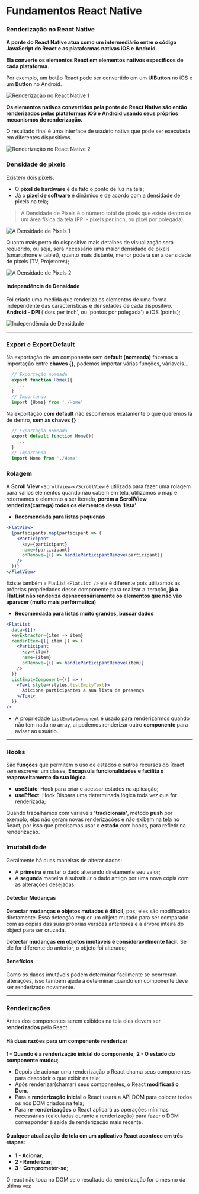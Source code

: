 # Fundamentos React Native

### Renderização no React Native

**A ponte do React Native atua como um intermediário entre o código JavaScript do React e as plataformas nativas iOS e Android.**

**Ela converte os elementos React em elementos nativos específicos de cada plataforma.**

Por exemplo, um botão React pode ser convertido em um **UIButton** no iOS e um **Button** no Android.

![Renderização no React Native 1](./assets/image-0.png)

**Os elementos nativos convertidos pela ponte do React Native são então renderizados pelas plataformas iOS e Android usando seus próprios mecanismos de renderização.**

O resultado final é uma interface de usuário nativa que pode ser executada em diferentes dispositivos.

![Renderização no React Native 2](./assets/image-1.png)

### Densidade de pixels

Existem dois pixels:

- O **pixel de hardware** é de fato o ponto de luz na tela;
- Já o **pixel de software** é dinâmico e de acordo com a densidade de pixels na tela;

> A Densidade de Pixels é o número total de pixels que existe dentro de um área física da tela (PPI - pixels per inch, ou pixel por polegada);

![A Densidade de Pixels 1](./assets/image-2.png)

Quanto mais perto do dispositivo mais detalhes de visualização será requerido, ou seja, será necessário uma maior densidade de pixels (smartphone e tablet), quanto mais distante, menor poderá ser a densidade de pixels (TV, Projetores);

![A Densidade de Pixels 2](./assets/image-3.png)

#### Independência de Densidade

Foi criado uma medida que renderiza os elementos de uma forma independente das características e densidades de cada dispositivo. **Android - DPI** ('dots per inch', ou 'pontos por polegada') e iOS (points);

![Independência de Densidade](./assets/image-4.png)

---

### Export e Export Default

Na exportação de um componente sem **default (nomeada)** fazemos a importação entre **chaves {}**, podemos importar várias funções, váriaveis...

```js
  // Exportação nomeada
  export function Home(){
    ...
  }
  // Importando
  import {Home} from './Home'

```

Na exportação **com default** não escolhemos exatamente o que queremos lá de dentro, **sem as chaves {}**

```js
  // Exportação nomeada
  export default function Home(){
    ...
  }
  // Importando
  import Home from './Home'

```

### Rolagem

A **Scroll View** `<ScrollView></ScrollView` é utilizada para fazer uma rolagem para vários elementos quando não cabem em tela, utilizamos o map e retornamos o elemento a ser iterado, **porém a ScrollView renderiza(carrega) todos os elementos dessa 'lista'**.

- **Recomendada para listas pequenas**

```jsx
<FlatView>
  {participants.map(participant => (
    <Participant
      key={participant}
      name={participant}
      onRemove={() => handleParticipantRemove(participant)}
    />
  ))}
</FlatView>
```

Existe também a FlatList `<FlatList />` ela é diferente pois utilizamos as próprias propriedades desse componente para realizar a iteração, **já a FlatList não renderiza desnecessáriamente os elementos que não vão aparecer (muito mais perfórmatica)**

- **Recomendada para listas muito grandes, buscar dados**

```jsx
<FlatList
  data={[]}
  keyExtractor={item => item}
  renderItem={({ item }) => (
    <Participant
      key={item}
      name={item}
      onRemove={() => handleParticipantRemove(item)}
    />
  )}
  ListEmptyComponent={() => (
    <Text style={styles.listEmptyText}>
      Adicione participantes a sua lista de presença
    </Text>
  )}
/>
```

- A propriedade `ListEmptyComponent` é usado para renderizarmos quando não tem nada no array, ai podemos renderizar outro **componente** para avisar ao usuário.

---

### Hooks

São **funções** que permitem o uso de estados e outros recursos do React sem escrever um classe, **Encapsula funcionalidades e facilita o reaproveitamento da sua lógica**.

- **useState**: Hook para criar e acessar estados na aplicação;
- **useEffect**: Hook Dispara uma determinada lógica toda vez que for renderizada;

Quando trabalhamos com variaveis **'tradicionais'**, método **push** por exemplo, elas não geram novas renderizações e não exibem na tela no React, por isso que precisamos usar o **estado** com hooks, para refletir na renderização.

### Imutabilidade

Geralmente há duas maneiras de alterar dados:

- A **primeira** é mutar o dado alterando diretamente seu valor;
- A **segunda** maneira é substituir o dado antigo por uma nova cópia com as alterações desejadas;

#### Detectar Mudanças

**Detectar mudanças e objetos mutados é difícil**, pos, eles são modificados diretamente. Essa detecção requer um objeto mutado para ser comparado com as cópias das suas próprias versões anteriores e a árvore inteira do object para ser cruzada.

D**etectar mudanças em objetos imutáveis é consideravelmente fácil.** Se ele for diferente do anterior, o objeto foi alterado;

#### Benefícios

Como os dados imutáveis podem determinar facilmente se ocorreram alterações, isso também ajuda a determinar quando um componente deve ser renderizado novamente.

---

### Renderizações

Antes dos componentes serem exibidos na tela eles devem ser **renderizados** pelo React.

#### Há duas razões para um componente renderizar

**1 - Quando é a renderização inicial do componente**;
**2 - O estado do componente mudou**;

- Depois de acionar uma renderização o React chama seus componentes para descobrir o que exibir na tela;
- Após renderizar(chamar) seus componentes, o React **modificará o Dom**.
- Para a **renderização inicial** o React usará a API DOM para colocar todos os nós DOM criados na tela;
- Para **re-renderizações** o React aplicará as operações mínimas necessárias (calculadas durante a renderização) para fazer o DOM corresponder à saída de renderização mais recente.

#### Qualquer atualização de tela em um aplicativo React acontece em três etapas:

- **1 - Acionar**;
- **2 - Renderizar**;
- **3 - Comprometer-se**;

O react não toca no DOM se o resultado da renderização for o mesmo da última vez
